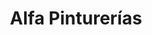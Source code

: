 ---
title: "Alfa Pinturerías"
url: /ciudad-autonoma-de-buenos-aires/alfa-pinturerias/
shop: Farben
---